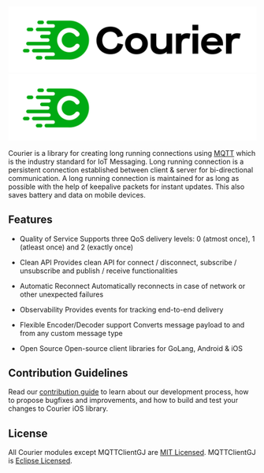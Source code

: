 ![image banner](./../static/img/courier-logo-full-black.svg#gh-light-mode-only)
![image banner](./../static/img/courier-logo-full-white.svg#gh-dark-mode-only)

Courier is a library for creating long running connections using [MQTT](https://mqtt.org) which is the industry standard for IoT Messaging. Long running connection is a persistent connection established between client & server for bi-directional communication. A long running connection is maintained for as long as possible with the help of keepalive packets for instant updates. This also saves battery and data on mobile devices.

## Features

* Quality of Service
Supports three QoS delivery levels: 0 (atmost once), 1 (atleast once) and 2 (exactly once)

* Clean API
Provides clean API for connect / disconnect, subscribe / unsubscribe and publish / receive functionalities

* Automatic Reconnect
Automatically reconnects in case of network or other unexpected failures

* Observability
Provides events for tracking end-to-end delivery

* Flexible Encoder/Decoder support
Converts message payload to and from any custom message type

* Open Source
Open-source client libraries for GoLang, Android & iOS

## Contribution Guidelines

Read our [contribution guide](./CONTRIBUTION.md) to learn about our development process, how to propose bugfixes and improvements, and how to build and test your changes to Courier iOS library.

## License

All Courier modules except MQTTClientGJ are [MIT Licensed](LICENSE). MQTTClientGJ is [Eclipse Licensed](LICENSE.MQTTClientGJ).

[1]: https://medium.com/gojekengineering/courier-library-for-gojeks-information-superhighway-368dc5f052fa
[2]: https://broker.mqttdashboard.com/
[3]: https://github.com/gojek/courier-iOS/tree/main/app